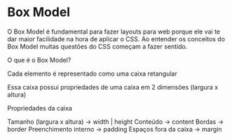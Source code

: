 # Box Model

O Box Model é fundamental para fazer layouts para web porque ele vai te dar maior facilidade na hora de aplicar o CSS. Ao entender os conceitos do Box Model muitas questões do CSS começam a fazer sentido.

O que é o Box Model?

Cada elemento é representado como uma caixa retangular

Essa caixa possui propriedades de uma caixa em 2 dimensões (largura x altura)

Propriedades da caixa

Tamanho (largura x altura) → width | height
Conteúdo → content
Bordas → border
Preenchimento interno → padding
Espaços fora da caixa → margin
